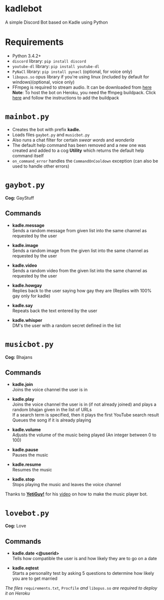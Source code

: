 # kadlebot
A simple Discord Bot based on Kadle using Python

Requirements
===========
* Python 3.4.2+
* `discord` library: `pip install discord`
* `youtube-dl` library: `pip install youtube-dl`
* `PyNaCl` library: `pip install pynacl` (optional, for voice only)
* `libopus.so` opus library if you're using linux (included by default for windows)(optional, voice only)
* FFmpeg is required to stream audio. It can be downloaded from [here](https://www.ffmpeg.org/download.html "FFmpeg")
**Note**: To host the bot on Heroku, you need the ffmpeg buildpack. Click [here](https://elements.heroku.com/buildpacks/jonathanong/heroku-buildpack-ffmpeg-latest) and follow the instructions to add the buildpack

`mainbot.py`
===========
* Creates the bot with prefix **kadle.**
* Loads files `gaybot.py` and `musicbot.py`
* Also runs a chat filter for certain _swear words_ and _wonderla_
* The default help command has been removed and a new one was created and added to a cog **Utility** which returns the default help command itself
* `on_command_error` handles the `CommandOnCooldown` exception (can also be used to handle other errors)

`gaybot.py`
==========
**Cog:** GayStuff

Commands
--------------
- **kadle.message**  
Sends a random message from given list into the same channel as requested by the user

- **kadle.image**  
Sends a random image from the given list into the same channel as requested by the user

- **kadle.video**  
Sends a random video from the given list into the same channel as requested by the user

- **kadle.howgay**  
Replies back to the user saying how gay they are (Replies with 100% gay only for kadle)

- **kadle.say**  
Repeats back the text entered by the user

- **kadle.whisper**  
DM's the user with a random secret defined in the list

`musicbot.py`
==========
**Cog:** Bhajans

Commands
--------------
- **kadle.join**  
Joins the voice channel the user is in

- **kadle.play**  
Joins the voice channel the user is in (if not already joined) and plays a random bhajan given in the list of URLs  
If a search term is specified, then it plays the first YouTube search result  
Queues the song if it is already playing

- **kadle.volume**  
Adjusts the volume of the music being played 
(An integer between 0 to 100)

- **kadle.pause**  
Pauses the music

- **kadle.resume**  
Resumes the music

- **kadle.stop**  
Stops playing the music and leaves the voice channel

Thanks to [**YetiGuy!**](https://www.youtube.com/channel/UCkPxP6J6LPBm6Ce-XAeojXQ "Channel: YetiGuy!") for his [video](https://www.youtube.com/watch?v=FpRzDY0-I1o "YetiGuy!: Create a working music bot! Discord.py & python") on how to make the music player bot.

`lovebot.py`
==========
**Cog:** Love

Commands
--------------
- **kadle.date <@userid>**  
Tells how compatible the user is and how likely they are to go on a date

- **kadle.eqtest**  
Starts a personality test by asking 5 questions to determine how likely you are to get married


_The files_ `requirements.txt`_,_ `Procfile` _and_ `libopus.so` _are required to deploy it on Heroku_
